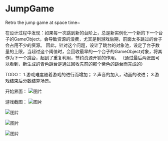 # JumpGame
Retro the jump game at space time~

在设计过程中发现：如果每一次跳到新的台阶上，总是新实例化一个新的下一个台子的GameObject，会导致资源的浪费，尤其是到游戏后期，前面太多跳过的台子会占用不少的资源。
因此，针对这个问题，设计了跳台的对象池，设定了台子数量的上限，当超过这个阈值时，会回收最早的一个台子的GameObject对象，将其作为下一个跳台，起到了重复利用，节约资源开销的作用。
（通过最后两张图可以看到，新生成的青色跳台是通过回收先前的那个紫色的跳台而完成的）

TODO：
1.游戏难度随着游戏的进行而增加；
2.声音的加入，动画的改进；
3.游戏结束后分数结算场景。

开始界面：
![图片](https://user-images.githubusercontent.com/49396177/113801093-bac9cb00-978a-11eb-9f78-23f4cc552f65.png)

游戏截图：
![图片](https://user-images.githubusercontent.com/49396177/113801108-c0bfac00-978a-11eb-9414-8e1f8211042c.png)

![图片](https://user-images.githubusercontent.com/49396177/113801158-da60f380-978a-11eb-84bd-516628673df1.png)

![图片](https://user-images.githubusercontent.com/49396177/113801465-7854be00-978b-11eb-8345-36fde7237cdc.png)

![图片](https://user-images.githubusercontent.com/49396177/113801485-8276bc80-978b-11eb-9620-d908c2319731.png)

